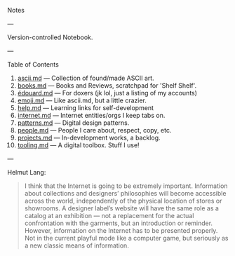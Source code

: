 Notes

—

Version-controlled Notebook.

—

Table of Contents

1. [ascii.md](https://github.com/edouerd/notes/blob/gh-pages/ascii.md) — Collection of found/made ASCII art.
2. [books.md](https://github.com/edouerd/notes/blob/gh-pages/books.md) — Books and Reviews, scratchpad for 'Shelf Shelf'.
3. [édouard.md](https://github.com/edouerd/notes/blob/gh-pages/edouard.md) — For doxers (jk lol, just a listing of my accounts)
4. [emoji.md](https://github.com/edouerd/notes/blob/gh-pages/emoji.md) — Like ascii.md, but a little crazier.
5. [help.md](https://github.com/edouerd/notes/blob/gh-pages/help.md) — Learning links for self-development
6. [internet.md](https://github.com/edouerd/notes/blob/gh-pages/internet.md) — Internet entities/orgs I keep tabs on.
7. [patterns.md](https://github.com/edouerd/notes/blob/gh-pages/patterns.md) — Digital design patterns.
8. [people.md](https://github.com/edouerd/notes/blob/gh-pages/people.md) — People I care about, respect, copy, etc.
9. [projects.md](https://github.com/edouerd/notes/blob/gh-pages/people.md) — In-development works, a backlog.
10. [tooling.md](https://github.com/edouerd/notes/blob/gh-pages/tooling.md) — A digital toolbox. Stuff I use!

—

Helmut Lang:

> I think that the Internet is going to be extremely important. Information about collections and designers’ philosophies will become accessible across the world, independently of the physical location of stores or showrooms. A designer label’s website will have the same role as a catalog at an exhibition — not a replacement for the actual confrontation with the garments, but an introduction or reminder. However, information on the Internet has to be presented properly. Not in the current playful mode like a computer game, but seriously as a new classic means of information.
